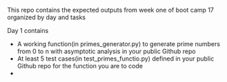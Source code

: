 This repo contains the expected outputs from week one of boot camp 17 organized by day and tasks

Day 1 contains
 - A working function(in primes_generator.py) to generate prime numbers from 0 to n with asymptotic analysis in your public Github repo
 - At least 5 test cases(in test_primes_functio.py) defined in your public Github repo for the function you are to code
 - 